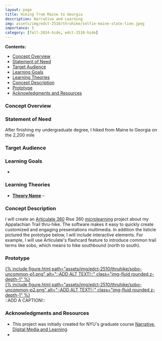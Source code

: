 ```yaml
---
layout: page
title: Hiking from Maine to Georgia 
description: Narrative and Learning
img: assets/img/edct-2510/thruhike/selfie-maine-state-line.jpeg
importance: 5
category: [fall-2024-hide, edct-2510-hide]
---
```


**Contents:**

<!-- MarkdownTOC -->

- [Concept Overview](#concept-overview)
- [Statement of Need](#statement-of-need)
- [Target Audience](#target-audience)
- [Learning Goals](#learning-goals)
- [Learning Theories](#learning-theories)
- [Concept Description](#concept-description)
- [Prototype](#prototype)
- [Acknowledgments and Resources](#acknowledgments-and-resources)

<!-- /MarkdownTOC -->


### Concept Overview

<!-- This is the big picture of what you are trying to achieve with the project. 
(Ex: Young adults struggle with self-worth and mental health challenges. 
This project uses a game where emotions like coping, optimism and asking for help are a part of the learning). -->



### Statement of Need

After finishing my undergraduate degree, I hiked from Maine to Georgia on the 2,200 mile 



### Target Audience

<!-- _Describe a sentence or two about your audience - be specific._ -->



### Learning Goals

<!-- _What do you want your learners to know or be able to do after engaging with your project._ -->

-  


### Learning Theories

<!-- _What theories undergird your choices about this project._ -->

- **[Theory Name]()** – 



### Concept Description

I will create an [Articulate 360](https://www.articulate.com/360/) Rise 360 [microlearning](https://community.articulate.com/articles/rise-360-create-new-microlearning) project about my Appalachian Trail thru-hike. The software makes it easy to quickly create customized and engaging presentations multimedia. In addition the listicle  pictured the prototype below, I will include interactive elements. For example, I will use Articulate's flashcard feature to introduce common trail terms like sobo, which means to hike southbound (north to south).


### Prototype

<!-- _This is the piece of media or image that represents your idea and your narrative for the week._ -->

<div class="row mt-3">
    <div class="col-sm mt-3 mt-md-0">
        <a href="/assets/img/edct-2510/thruhike/sobo-uncommon-p1-1400.webp">
            {% include figure.html path="assets/img/edct-2510/thruhike/sobo-uncommon-p1.png" alt="::ADD ALT TEXT!::" class="img-fluid rounded z-depth-1" %}
        </a>
    </div>
    <div class="col-sm mt-3 mt-md-0">
        <a href="/assets/img/edct-2510/thruhike/sobo-uncommon-p2-1400.webp">
            {% include figure.html path="assets/img/edct-2510/thruhike/sobo-uncommon-p2.png" alt="::ADD ALT TEXT!::" class="img-fluid rounded z-depth-1" %}
        </a>
    </div>
</div>
<div class="caption">
    ::ADD A CAPTION!::
</div>



### Acknowledgments and Resources

- This project was initially created for NYU's graduate course [Narrative, Digital Media and Learning](https://steinhardt.nyu.edu/courses/narrative-digital-media-and-learning).
-   